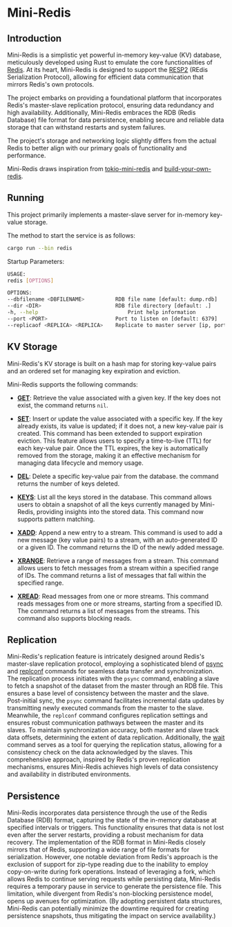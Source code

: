 # Mini-Redis

## Introduction

Mini-Redis is a simplistic yet powerful in-memory key-value (KV) database, meticulously developed using Rust to emulate the core functionalities of [Redis](https://redis.io). At its heart, Mini-Redis is designed to support the [RESP2](https://redis.io/docs/reference/protocol-spec/) (REdis Serialization Protocol), allowing for efficient data communication that mirrors Redis's own protocols.

The project embarks on providing a foundational platform that incorporates Redis's master-slave replication protocol, ensuring data redundancy and high availability. Additionally, Mini-Redis embraces the RDB (Redis Database) file format for data persistence, enabling secure and reliable data storage that can withstand restarts and system failures.

The project's storage and networking logic slightly differs from the actual Redis to better align with our primary goals of functionality and performance.

Mini-Redis draws inspiration from [tokio-mini-redis](https://github.com/tokio-rs/mini-redis) and [build-your-own-redis](https://github.com/codecrafters-io/build-your-own-redis).

## Running

This project primarily implements a master-slave server for in-memory key-value storage. 

The method to start the service is as follows:

```bash
cargo run --bin redis
```

Startup Parameters:
```bash
USAGE:
redis [OPTIONS]

OPTIONS:
--dbfilename <DBFILENAME>          RDB file name [default: dump.rdb]
--dir <DIR>                        RDB file directory [default: .]
-h, --help                             Print help information
--port <PORT>                      Port to listen on [default: 6379]
--replicaof <REPLICA> <REPLICA>    Replicate to master server [ip, port]
```

## KV Storage

Mini-Redis's KV storage is built on a hash map for storing key-value pairs and an ordered set for managing key expiration and eviction.

Mini-Redis supports the following commands:

- **[GET](https://redis.io/commands/get/)**: Retrieve the value associated with a given key. If the key does not exist, the command returns `nil`.

- **[SET](https://redis.io/commands/set/)**: Insert or update the value associated with a specific key. If the key already exists, its value is updated; if it does not, a new key-value pair is created. This command has been extended to support expiration eviction. This feature allows users to specify a time-to-live (TTL) for each key-value pair. Once the TTL expires, the key is automatically removed from the storage, making it an effective mechanism for managing data lifecycle and memory usage.

- **[DEL](https://redis.io/commands/del/)**: Delete a specific key-value pair from the database. the command returns the number of keys deleted.

- **[KEYS](https://redis.io/commands/keys/)**: List all the keys stored in the database. This command allows users to obtain a snapshot of all the keys currently managed by Mini-Redis, providing insights into the stored data. This command now supports pattern matching.

- **[XADD](https://redis.io/commands/xadd/)**: Append a new entry to a stream. This command is used to add a new message (key value pairs) to a stream, with an auto-generated ID or a given ID. The command returns the ID of the newly added message.

- **[XRANGE](https://redis.io/commands/xrange/)**: Retrieve a range of messages from a stream. This command allows users to fetch messages from a stream within a specified range of IDs. The command returns a list of messages that fall within the specified range.

- **[XREAD](https://redis.io/commands/xread/)**: Read messages from one or more streams. This command reads messages from one or more streams, starting from a specified ID. The command returns a list of messages from the streams. This command also supports blocking reads.

## Replication

Mini-Redis's replication feature is intricately designed around Redis's master-slave replication protocol, employing a sophisticated blend of [psync](https://redis.io/commands/psync/) and [replconf](https://redis.io/commands/replconf/) commands for seamless data transfer and synchronization. The replication process initiates with the `psync` command, enabling a slave to fetch a snapshot of the dataset from the master through an RDB file. This ensures a base level of consistency between the master and the slave. Post-initial sync, the `psync` command facilitates incremental data updates by transmitting newly executed commands from the master to the slave. Meanwhile, the `replconf` command configures replication settings and ensures robust communication pathways between the master and its slaves. To maintain synchronization accuracy, both master and slave track data offsets, determining the extent of data replication. Additionally, the [wait](https://redis.io/commands/wait/) command serves as a tool for querying the replication status, allowing for a consistency check on the data acknowledged by the slaves. This comprehensive approach, inspired by Redis's proven replication mechanisms, ensures Mini-Redis achieves high levels of data consistency and availability in distributed environments.

## Persistence

Mini-Redis incorporates data persistence through the use of the Redis Database (RDB) format, capturing the state of the in-memory database at specified intervals or triggers. This functionality ensures that data is not lost even after the server restarts, providing a robust mechanism for data recovery. The implementation of the RDB format in Mini-Redis closely mirrors that of Redis, supporting a wide range of file formats for serialization. However, one notable deviation from Redis's approach is the exclusion of support for zip-type reading due to the inability to employ copy-on-write during fork operations. Instead of leveraging a fork, which allows Redis to continue serving requests while persisting data, Mini-Redis requires a temporary pause in service to generate the persistence file. This limitation, while divergent from Redis's non-blocking persistence model, opens up avenues for optimization. (By adopting persistent data structures, Mini-Redis can potentially minimize the downtime required for creating persistence snapshots, thus mitigating the impact on service availability.)